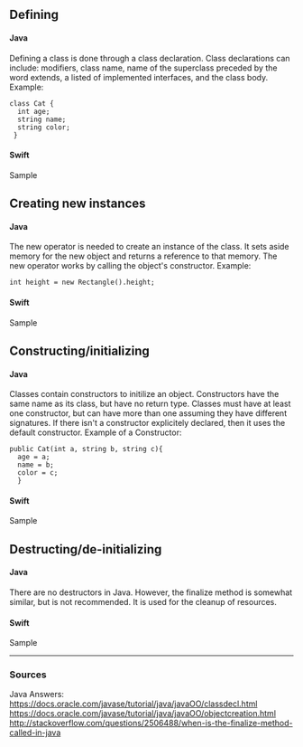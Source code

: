 ## Defining
#### Java
Defining a class is done through a class declaration. Class declarations can include: modifiers, class name, name of the superclass preceded by the word extends, a listed of implemented interfaces, and the class body.
Example:
```
class Cat {
  int age;
  string name;
  string color;
 }
 ```
#### Swift
Sample

## Creating new instances
#### Java
The new operator is needed to create an instance of the class. It sets aside memory for the new object and returns a reference to that memory. The new operator works by calling the object's constructor.
Example:
```
int height = new Rectangle().height;
```
#### Swift
Sample

## Constructing/initializing
#### Java
Classes contain constructors to initilize an object. Constructors have the same name as its class, but have no return type. Classes must have at least one constructor, but can have more than one assuming they have different signatures. If there isn't a constructor explicitely declared, then it uses the default constructor.
Example of a Constructor:
```
public Cat(int a, string b, string c){
  age = a;
  name = b;
  color = c;
  }
  ```
#### Swift
Sample

## Destructing/de-initializing
#### Java
There are no destructors in Java. However, the finalize method is somewhat similar, but is not recommended. It is used for the cleanup of resources.
#### Swift
Sample

----

### Sources
Java Answers: https://docs.oracle.com/javase/tutorial/java/javaOO/classdecl.html
https://docs.oracle.com/javase/tutorial/java/javaOO/objectcreation.html
http://stackoverflow.com/questions/2506488/when-is-the-finalize-method-called-in-java
